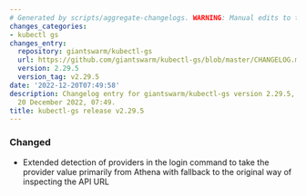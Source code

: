 ```yaml
---
# Generated by scripts/aggregate-changelogs. WARNING: Manual edits to this files will be overwritten.
changes_categories:
- kubectl gs
changes_entry:
  repository: giantswarm/kubectl-gs
  url: https://github.com/giantswarm/kubectl-gs/blob/master/CHANGELOG.md#2295---2022-12-20
  version: 2.29.5
  version_tag: v2.29.5
date: '2022-12-20T07:49:58'
description: Changelog entry for giantswarm/kubectl-gs version 2.29.5, published on
  20 December 2022, 07:49.
title: kubectl-gs release v2.29.5
---
```


### Changed
- Extended detection of providers in the login command to take the provider value primarily from Athena with fallback to the original way of inspecting the API URL
